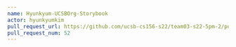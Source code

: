 ```yaml
---
name: Hyunkyum-UCSBOrg-Storybook
actor: hyunkyumkim
pull_request_url: https://github.com/ucsb-cs156-s22/team03-s22-5pm-2/pull/52
pull_request_num: 52
---
```

